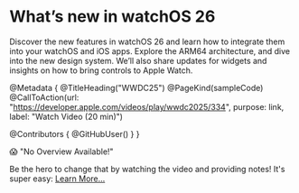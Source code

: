 # What’s new in watchOS 26

Discover the new features in watchOS 26 and learn how to integrate them into your watchOS and iOS apps. Explore the ARM64 architecture, and dive into the new design system. We’ll also share updates for widgets and insights on how to bring controls to Apple Watch.

@Metadata {
   @TitleHeading("WWDC25")
   @PageKind(sampleCode)
   @CallToAction(url: "https://developer.apple.com/videos/play/wwdc2025/334", purpose: link, label: "Watch Video (20 min)")

   @Contributors {
      @GitHubUser(<replace this with your GitHub handle>)
   }
}

😱 "No Overview Available!"

Be the hero to change that by watching the video and providing notes! It's super easy:
 [Learn More…](https://wwdcnotes.com/documentation/wwdcnotes/contributing)
